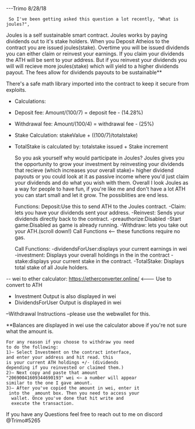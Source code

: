 
  ---Trimo 8/28/18
 
     So I've been getting asked this question a lot recently, "What is joules?",
Joules is a self sustainable smart contract. Joules works by paying dividends
   out to it's stake holders. When you Deposit Atheios to the contract you are
  issued joules(stake). Overtime you will be issued dividends you can either 
  claim or reinvest your earnings. If you claim your dividends the ATH 
  will be sent to your address. But if you reinvest your dividends you will 
  will recieve more joules(stake) which will yield to a higher dividends payout.
  The fees allow for dividends payouts to be sustainable**
  
  There's a safe math library imported into the contract to keep it secure from
  exploits.
 - Calculations:
 - Deposit fee: Amount/(100/7) = deposit fee - (14.28%)
 - Withdrawal fee: Amount/(100/4) = withdrawal fee - (25%)
 - Stake Calculation: stakeValue + ((100/7)/totalstake)
 - TotalStake is calculated by: totalstake issued + Stake increment 
   
   So you ask yourself why would participate in Joules? Joules gives you the 
   opportunity to grow your investment by reinvesting your dividends that recieve
   (which increases your overall stake)= higher dividend payouts
   or you could look at it as passive income where you'd just claim your dividends
   and do what you wish with them. 
   Overall I look Joules as a way for people to have fun, if you're like me and
   don't have a lot ATH you can start small and let it grow. The possiblities are 
   end less.
 
	Functions:
	Deposit:Use this to send ATH to the Joules contract.
	-Claim: lets you have your dividends sent your address.
	-Reinvest: Sends your dividends directly back to the
	contract.
	-preauthorize:Disabled
	-Start game:Disabled as game is already running.
	-Withdraw: lets you take out your ATH.(scroll down!)
Call Functions <–– these functions require no gas.

	Call Functions:
	-dividendsForUser:displays your current earnings in 
	wei
	-investment: Displays your overall holdings in the 
	in the contract
	-stake:displays your current stake in the contract.
	-TotalStake: Displays total stake of all Joule holders.

 -- wei to ether calculator: https://etherconverter.online/ <--- Use to convert to ATH
 - Investment Output is also displayed in wei
 - DividendsForUser Output is displayed in wei

 –Withdrawal Instructions –please use the webwallet for this.

 **Balances are displayed in wei use the calculator above if you're not sure what the amount is.
 
	For any reason if you choose to withdraw you need
	to do the following:
	1)– Select Investment on the contract interface, 
	and enter your address and hit read. this
	is your current ATH holdings +/- (dividends 
	depending if you reinvested or claimed them.)
	2)– Next copy and paste that amount 
	"20690041609344690193" wei <– a number will appear 
	similar to the one I gave amount.
	3)– After you've copied the amount in wei, enter it
	 into the _amount box. Then you need to access your
	  wallet. Once you've done that hit write and 
	  execute the transaction.
If you have any Questions feel free to reach out to me on discord @Trimo#5265
